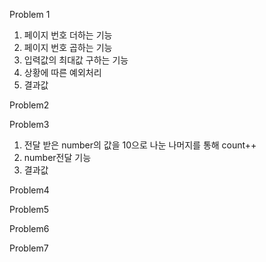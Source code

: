 Problem 1
1. 페이지 번호 더하는 기능
2. 페이지 번호 곱하는 기능
3. 입력값의 최대값 구하는 기능
4. 상황에 따른 예외처리
5. 결과값 

Problem2

Problem3
1. 전달 받은 number의 값을 10으로 나눈 나머지를 통해 count++ 
2. number전달 기능 
3. 결과값

Problem4

Problem5

Problem6

Problem7
